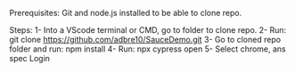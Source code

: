 Prerequisites:
Git and node.js installed to be able to clone repo.

Steps: 
1- Into a VScode terminal or CMD, go to folder to clone repo.
2- Run: git clone https://github.com/adbre10/SauceDemo.git
3- Go to cloned repo folder and run: npm install
4- Run: npx cypress open
5- Select chrome, ans spec Login
